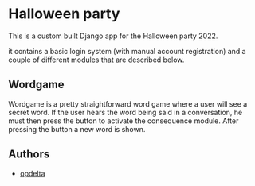
# Halloween party

This is a custom built Django app for the Halloween party 2022.

it contains a basic login system (with manual account registration) and a couple of different modules that are described below.

## Wordgame

Wordgame is a pretty straightforward word game where a user will see a secret word. If the user hears the word being said in a conversation, 
he must then press the button to activate the consequence module. After pressing the button a new word is shown.

## Authors

- [opdelta](https://www.github.com/opdelta)

